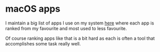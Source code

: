 # macOS apps
I maintain a big list of apps I use on my system [here](https://github.com/nikitavoloboev/my-mac-os) where each app is ranked from my favourite and most used to less favourite. 

Of course ranking apps like that is a bit hard as each is often a tool that accomplishes some task really well.

